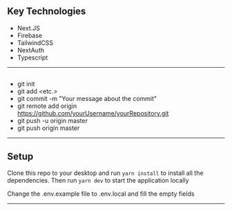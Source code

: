 ## Key Technologies

- Next.JS
- Firebase
- TailwindCSS
- NextAuth
- Typescript

---

## 
- git init
- git add <folder1> <folder2> <etc.>
- git commit -m "Your message about the commit"
- git remote add origin https://github.com/yourUsername/yourRepository.git
- git push -u origin master
- git push origin master

---

## Setup

Clone this repo to your desktop and run `yarn install` to install all the dependencies.
Then run `yarn dev` to start the application locally

Change the .env.example file to .env.local and fill the empty fields

---
